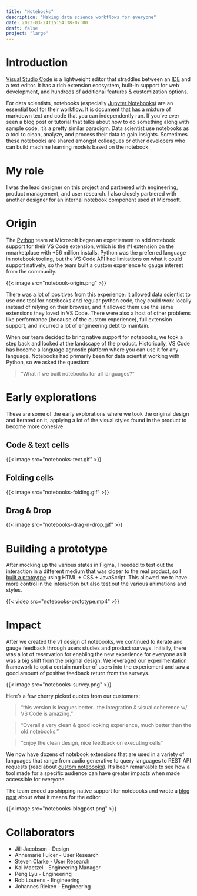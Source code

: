 ```yaml
---
title: "Notebooks"
description: "Making data science workflows for everyone"
date: 2023-03-24T15:54:38-07:00
draft: false
project: "large"
---
```


# Introduction

[Visual Studio Code](https://code.visualstudio.com/) is a lightweight editor that straddles between an [IDE](https://en.wikipedia.org/wiki/Integrated_development_environment) and a text editor. It has a rich extension ecosystem, built-in support for web development, and hundreds of additional features & customization options.

For data scientists, notebooks (especially [Jupyter Notebooks](https://jupyter.org/)) are an essential tool for their workflow. It is document that has a mixture of markdown text and code that you can independently run. If you’ve ever seen a blog post or tutorial that talks about how to do something along with sample code, it’s a pretty similar paradigm. Data scientist use notebooks as a tool to clean, analyze, and process their data to gain insights. Sometimes these notebooks are shared amongst colleagues or other developers who can build machine learning models based on the notebook.

# My role
I was the lead designer on this project and partnered with engineering, product management, and user research. I also closely partnered with another designer for an internal notebook component used at Microsoft.

# Origin
The [Python](https://marketplace.visualstudio.com/items?itemName=ms-python.python) team at Microsoft began an experiement to add notebook support for their VS Code extension, which is the #1 extension on the mnarketplace with +56 million installs. Python was the preferred language in notebook tooling, but the VS Code API had limitations on what it could support natively, so the team built a custom experience to gauge interest from the community.

{{< image src="notebook-origin.png" >}}

There was a lot of positives from this experience: it allowed data scientist to use one tool for notebooks and regular python code, they could work locally instead of relying on their browser, and it allowed them use the same extensions they loved in VS Code. There were also a host of other problems like performance (because of the custom experience), full extension support, and incurred a lot of engineering debt to maintain.

When our team decided to bring native support for notebooks, we took a step back and looked at the landscape of the product. Historically, VS Code has become a language agnostic platform where you can use it for any language. Notebooks had primarily been for data scientist working with Python, so we asked the question:

> “What if we built notebooks for all languages?"

# Early explorations

These are some of the early explorations where we took the original design and iterated on it, applying a lot of the visual styles found in the product to become more cohesive.

## Code & text cells

{{< image src="notebooks-text.gif" >}}

## Folding cells

{{< image src="notebooks-folding.gif" >}}

## Drag & Drop

{{< image src="notebooks-drag-n-drop.gif" >}}

# Building a prototype

After mocking up the various states in Figma, I needed to test out the interaction in a different medium that was closer to the real product, so I [built a protoytpe](https://codepen.io/miguelsolorio/pen/xxwWKwe) using HTML + CSS + JavaScript. This allowed me to have more control in the interaction but also test out the various animations and styles.

{{< video src="notebooks-prototype.mp4" >}}

# Impact

After we created the v1 design of notebooks, we continued to iterate and gauge feedback through users studies and product surveys. Initially, there was a lot of reservation for enabling the new experience for everyone as it was a big shift from the original design. We leveraged our experimentation framework to opt a certain number of users into the experiement and saw a good amount of positive feedback return from the surveys.

{{< image src="notebooks-survey.png" >}}

Here’s a few cherry picked quotes from our customers:

> “this version is leagues better…the integration & visual coherence w/ VS Code is amazing.”

> “Overall a very clean & good looking experience, much better than the old notebooks.”

> “Enjoy the clean design, nice feedback on executing cells”

We now have dozens of notebook extensions that are used in a variety of languages that range from audio generative to query languages to REST API requests (read about [custom notebooks](https://code.visualstudio.com/blogs/2021/11/08/custom-notebooks)). It’s been remarkable to see how a tool made for a specific audience can have greater impacts when made accessible for everyone.

The team ended up shipping native support for notebooks and wrote a [blog post](https://code.visualstudio.com/blogs/2021/08/05/notebooks) about what it means for the editor.

{{< image src="notebooks-blogpost.png" >}}

# Collaborators
- Jill Jacobson - Design
- Annemarie Fulcer - User Research
- Steven Clarke - User Research
- Kai Maetzel - Engineering Manager
- Peng Lyu - Engineering
- Rob Lourens - Engineering
- Johannes Rieken - Engineering